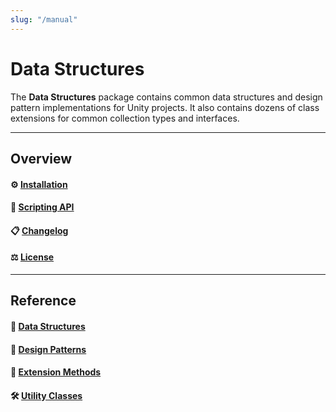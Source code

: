 ```yaml
---
slug: "/manual"
---
```


# Data Structures

The **Data Structures** package contains common data structures and design pattern implementations for Unity projects. It also contains dozens of class extensions for common collection types and interfaces.

<hr/>

## Overview

#### ⚙️ [Installation](/installation)

#### 🧰 [Scripting API](/api/Zigurous.DataStructures)

#### 📋 [Changelog](/changelog)

#### ⚖️ [License](/license)

<hr/>

## Reference

#### 💾 [Data Structures](/manual/structs)

#### 🧬 [Design Patterns](/manual/patterns)

#### 🔌 [Extension Methods](/manual/extensions)

#### 🛠️ [Utility Classes](/manual/utilities)
